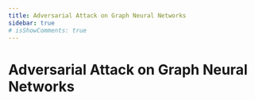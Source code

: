 ```yaml
---
title: Adversarial Attack on Graph Neural Networks
sidebar: true
# isShowComments: true
---
```

# Adversarial Attack on Graph Neural Networks
<ClientOnly>
<title-pv/>
</ClientOnly>



<ClientOnly>
  <leave/>
</ClientOnly/>